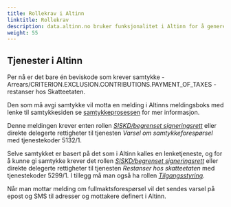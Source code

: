 ```yaml
---
title: Rollekrav i Altinn
linktitle: Rollekrav
description: data.altinn.no bruker funksjonalitet i Altinn for å generere samtykkeforespørsler før data kan utleveres. 
weight: 55
---
```


## Tjenester i Altinn


Per nå er det bare én beviskode som krever samtykke - Arrears/CRITERION.EXCLUSION.CONTRIBUTIONS.PAYMENT_OF_TAXES - restanser hos Skatteetaten. 

Den som må avgi samtykke vil motta en melding i Altinns meldingsboks med lenke til samtykkesiden
se [samtykkeprosessen](/docs/utviklingsguider/ebevis/samtykkeprosessen/) for mer informasjon. 

Denne meldingen krever enten rollen [*SISKD/begrenset signeringsrett*](https://www.altinn.no/hjelp/skjema/alle-altinn-roller/begrenset-signeringsrettighet/)
eller direkte delegerte rettigheter til tjenesten *Varsel om samtykkeforespørsel* med tjenestekoder 5132/1.

Selve samtykket er basert på det som i Altinn kalles en lenketjeneste,
og for å kunne gi samtykke krever det rollen [*SISKD/begrenset signeringsrett*](https://www.altinn.no/hjelp/skjema/alle-altinn-roller/begrenset-signeringsrettighet/)
eller direkte delegerte rettigheter til tjenesten *Restanser hos skatteetaten* med tjenestekoder 5299/1.
I tillegg må man også ha rollen [*Tilgangsstyring*](https://www.altinn.no/hjelp/skjema/alle-altinn-roller/tilgangsstyring/).

Når man mottar melding om fullmaktsforespørsel vil det sendes varsel på epost og SMS til adresser og mottakere definert i Altinn.
